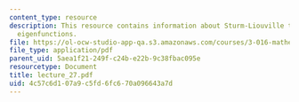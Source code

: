 ```yaml
---
content_type: resource
description: This resource contains information about Sturm-Liouville theory, orthogonal
  eigenfunctions.
file: https://ol-ocw-studio-app-qa.s3.amazonaws.com/courses/3-016-mathematics-for-materials-scientists-and-engineers-fall-2005/4c57c6d107a9c5fd6fc670a096643a7d_lecture_27.pdf
file_type: application/pdf
parent_uid: 5aea1f21-249f-c24b-e22b-9c38fbac095e
resourcetype: Document
title: lecture_27.pdf
uid: 4c57c6d1-07a9-c5fd-6fc6-70a096643a7d
---
```


